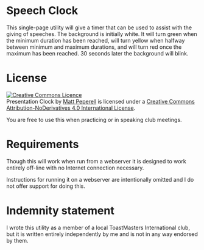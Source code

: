 # Speech Clock

This single-page utility will give a timer that can be used to assist with the
giving of speeches. The background is initially white. It will turn green when
the minimum duration has been reached, will turn yellow when halfway between
minimum and maximum durations, and will turn red once the maximum has been
reached. 30 seconds later the background will blink.

# License
<a rel="license" href="http://creativecommons.org/licenses/by-nd/4.0/"><img alt="Creative Commons Licence" style="border-width:0" src="https://i.creativecommons.org/l/by-nd/4.0/88x31.png" /></a><br /><span xmlns:dct="http://purl.org/dc/terms/" property="dct:title">Presentation Clock</span> by <a xmlns:cc="http://creativecommons.org/ns#" href="https://github.com/mattpep/tm-clock" property="cc:attributionName" rel="cc:attributionURL">Matt Peperell</a> is licensed under a <a rel="license" href="http://creativecommons.org/licenses/by-nd/4.0/">Creative Commons Attribution-NoDerivatives 4.0 International License</a>. 

You are free to use this when practicing or in speaking club meetings.

# Requirements
Though this will work when run from a webserver it is designed to work entirely
off-line with no Internet connection necessary.

Instructions for running it on a webserver are intentionally omitted and I do
not offer support for doing this.

# Indemnity statement
I wrote this utility as a member of a local ToastMasters International club,
but it is written entirely independently by me and is not in any way endorsed
by them.
